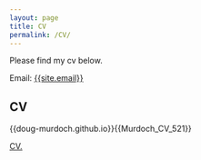 ```yaml
---
layout: page
title: CV
permalink: /CV/
---
```

<p>
Please find my cv below.
</p>

Email: <a href="mailto:{{site.email}}?Subject=From Blog Site:">{{site.email}}</a>

## CV
{{doug-murdoch.github.io}}{{Murdoch_CV_521}}

<a href="doug-murdoch.github.io/Murdoch_CV_521.pdf" target="_blank">CV.</a>
